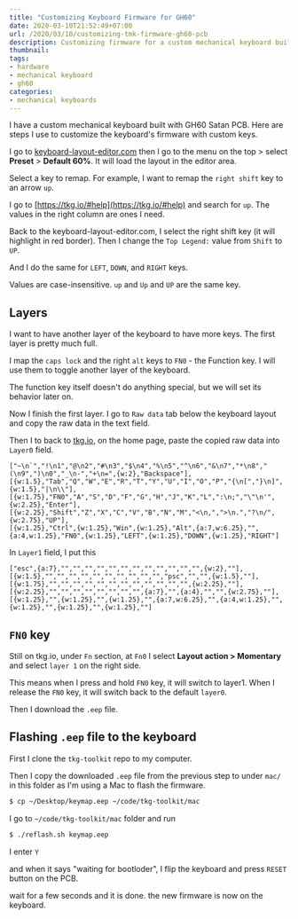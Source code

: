 ```yaml
---
title: "Customizing Keyboard Firmware for GH60"
date: 2020-03-10T21:52:49+07:00
url: /2020/03/10/customizing-tmk-firmware-gh60-pcb
description: Customizing firmware for a custom mechanical keyboard built with GH60 PCB
thumbnail:
tags:
- hardware
- mechanical keyboard
- gh60
categories:
- mechanical keyboards
---
```


I have a custom mechanical keyboard built with GH60 Satan PCB.
Here are steps I use to customize the keyboard's firmware with custom keys.

I go to [keyboard-layout-editor.com](http://www.keyboard-layout-editor.com/)
then I go to the menu on the top > select **Preset** > **Default 60%**.
It will load the layout in the editor area.

Select a key to remap. For example, I want to remap the `right shift` key to an arrow `up`.

I go to [https://tkg.io/#help](https://tkg.io/#help) and search for `up`.
The values in the right column are ones I need.

Back to the keyboard-layout-editor.com, I select the right shift key (it will highlight in red border).
Then I change the `Top Legend:` value from `Shift` to `UP`.

And I do the same for `LEFT`, `DOWN`, and `RIGHT` keys.

<p class="message--warning">
  Values are case-insensitive. <code>up</code> and <code>Up</code> and <code>UP</code> are the same key.
</p>

## Layers

I want to have another layer of the keyboard to have more keys.
The first layer is pretty much full.

I map the `caps lock` and the right `alt` keys to `FN0` - the Function key.
I will use them to toggle another layer of the keyboard.

<p class="message--warning">
  The function key itself doesn't do anything special, but we will set its behavior later on.
</p>

Now I finish the first layer. I go to `Raw data` tab below the keyboard layout
and copy the raw data in the text field.

Then I to back to [tkg.io](https://tkg.io/#), on the home page, paste the copied raw data into `Layer0` field.

```text
["~\n`","!\n1","@\n2","#\n3","$\n4","%\n5","^\n6","&\n7","*\n8","(\n9",")\n0","_\n-","+\n=",{w:2},"Backspace"],
[{w:1.5},"Tab","Q","W","E","R","T","Y","U","I","O","P","{\n[","}\n]",{w:1.5},"|\n\\"],
[{w:1.75},"FN0","A","S","D","F","G","H","J","K","L",":\n;","\"\n'",{w:2.25},"Enter"],
[{w:2.25},"Shift","Z","X","C","V","B","N","M","<\n,",">\n.","?\n/",{w:2.75},"UP"],
[{w:1.25},"Ctrl",{w:1.25},"Win",{w:1.25},"Alt",{a:7,w:6.25},"",{a:4,w:1.25},"FN0",{w:1.25},"LEFT",{w:1.25},"DOWN",{w:1.25},"RIGHT"]
```

In `Layer1` field, I put this

```text
["esc",{a:7},"","","","","","","","","","","","",{w:2},""],
[{w:1.5},"","","","","","","","","","","psc","","",{w:1.5},""],
[{w:1.75},"","","","","","","","","","","","",{w:2.25},""],
[{w:2.25},"","","","","","","","",{a:7},"",{a:4},"","",{w:2.75},""],
[{w:1.25},"",{w:1.25},"",{w:1.25},"",{a:7,w:6.25},"",{a:4,w:1.25},"",{w:1.25},"",{w:1.25},"",{w:1.25},""]
```

## `FN0` key

Still on tkg.io, under `Fn` section, at `Fn0` I select **Layout action > Momentary** and select `layer 1`
on the right side.

This means when I press and hold `FN0` key, it will switch to layer1.
When I release the `FN0` key, it will switch back to the default `layer0`.

Then I download the `.eep` file.

## Flashing `.eep` file to the keyboard

First I clone the `tkg-toolkit` repo to my computer.

Then I copy the downloaded `.eep` file from the previous step to under `mac/` in this folder
as I'm using a Mac to flash the firmware.

```sh
$ cp ~/Desktop/keymap.eep ~/code/tkg-toolkit/mac
```

I go to `~/code/tkg-toolkit/mac` folder and run

```sh
$ ./reflash.sh keymap.eep
```

I enter `Y`

and when it says "waiting for bootloder", I flip the keyboard and press `RESET` button on the PCB.

wait for a few seconds and it is done. the new firmware is now on the keyboard.
